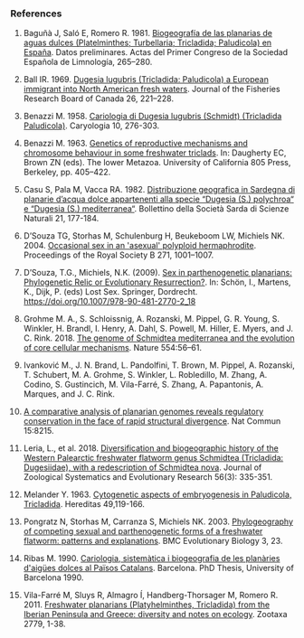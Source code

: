 ### References

1. Baguñà J, Saló E, Romero R. 1981. [Biogeografía de las planarias de aguas dulces (Platelminthes; Turbellaria; Tricladida; Paludicola) en España](). Datos preliminares. Actas del Primer Congreso de la Sociedad Española de Limnología, 265–280.

2. Ball IR. 1969. [Dugesia lugubris (Tricladida: Paludicola) a European immigrant into North American fresh waters](https://cdnsciencepub.com/doi/abs/10.1139/f69-026). Journal of
the Fisheries Research Board of Canada 26, 221–228.

3. Benazzi M. 1958. [Cariologia di Dugesia lugubris (Schmidt) (Tricladida Paludicola)](). Caryologia 10, 276-303.

4. Benazzi M. 1963. [Genetics of reproductive mechanisms and chromosome behaviour in some freshwater triclads](). In: Daugherty EC,
Brown ZN (eds). The lower Metazoa. University of California 805 Press, Berkeley, pp. 405–422.

5. Casu S, Pala M, Vacca RA. 1982. [Distribuzione geografica in Sardegna di planarie d’acqua dolce appartenenti alla specie “Dugesia (S.) polychroa“ e “Dugesia (S.) mediterranea“](). Bollettino della Società Sarda di Scienze Naturali 21, 177-184.

6. D’Souza TG, Storhas M, Schulenburg H, Beukeboom LW, Michiels NK. 2004. [Occasional sex in an 'asexual' polyploid
hermaphrodite](https://europepmc.org/article/MED/15293852). Proceedings of the Royal Society B 271, 1001–1007.

7. D’Souza, T.G., Michiels, N.K. (2009). [Sex in parthenogenetic planarians: Phylogenetic Relic or Evolutionary Resurrection?](https://doi.org/10.1007/978-90-481-2770-2_18). In: Schön, I., Martens, K., Dijk, P. (eds) Lost Sex. Springer, Dordrecht. https://doi.org/10.1007/978-90-481-2770-2_18

8. Grohme M. A., S. Schloissnig, A. Rozanski, M. Pippel, G. R. Young, S. Winkler, H. Brandl, I. Henry, A. Dahl, S. Powell, M.
Hiller, E. Myers, and J. C. Rink. 2018. [The genome of Schmidtea mediterranea and the evolution of core cellular
mechanisms](https://europepmc.org/article/MED/29364871). Nature 554:56–61.

9. Ivanković M., J. N. Brand, L. Pandolfini, T. Brown, M. Pippel, A. Rozanski, T. Schubert, M. A. Grohme, S. Winkler,
L. Robledillo, M. Zhang, A. Codino, S. Gustincich, M. Vila-Farré, S. Zhang, A. Papantonis, A. Marques, and J. C. Rink.
2024. [A comparative analysis of planarian genomes reveals regulatory conservation in the face of rapid structural
divergence](https://europepmc.org/article/MED/39294119). Nat Commun 15:8215.

10. Leria, L., et al. 2018. [Diversification and biogeographic history of the Western Palearctic freshwater flatworm genus
Schmidtea (Tricladida: Dugesiidae), with a redescription of Schmidtea nova](https://onlinelibrary.wiley.com/doi/full/10.1111/jzs.12214). Journal of Zoological Systematics and
Evolutionary Research 56(3): 335-351.

11. Melander Y. 1963. [Cytogenetic aspects of embryogenesis in Paludicola, Tricladida](https://www.periodicos.capes.gov.br/index.php/acervo/buscador.html?task=detalhes&id=W2012365096). Hereditas 49,119-166.

12. Pongratz N, Storhas M, Carranza S, Michiels NK. 2003. [Phylogeography of competing sexual and parthenogenetic forms of a
freshwater flatworm: patterns and explanations](https://europepmc.org/article/MED/14622447). BMC Evolutionary Biology 3, 23.

13. Ribas M. 1990. [Cariologia, sistemàtica i biogeografia de les planàries d'aigües dolces al Països Catalans](). Barcelona. PhD Thesis, University of Barcelona 1990.

14. Vila-Farré M, Sluys R, Almagro Í, Handberg-Thorsager M, Romero R. 2011. [Freshwater planarians (Platyhelminthes, Tricladida) from
the Iberian Peninsula and Greece: diversity and notes on ecology](https://mapress.com/zt/article/view/zootaxa.2779.1.1). Zootaxa 2779, 1-38.
